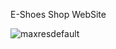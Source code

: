 E-Shoes Shop WebSite 

![maxresdefault](https://user-images.githubusercontent.com/92268751/195697432-f4edc196-cc68-467c-b0ca-259bb7d47145.jpg)
